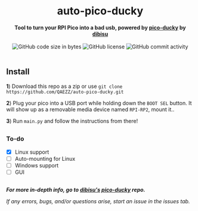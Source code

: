 <h1 align="center">auto-pico-ducky</h1>

<div align="center">
  <strong>Tool to turn your RPI Pico into a bad usb, powered by <a href="https://github.com/dbisu/pico-ducky">pico-ducky</a> by <a href="https://github.com/dbisu">dibisu</a></strong>
</div>

<br />

<div align="center">
  <img alt="GitHub code size in bytes" src="https://img.shields.io/github/languages/code-size/QAEZZ/auto-pico-ducky">
  <img alt="GitHub license" src="https://img.shields.io/github/license/QAEZZ/auto-pico-ducky">
  <img alt="GitHub commit activity" src="https://img.shields.io/github/commit-activity/m/QAEZZ/auto-pico-ducky">
</div>

<br />

## Install

__1__) Download this repo as a zip or use ``git clone https://github.com/QAEZZ/auto-pico-ducky.git``

__2__) Plug your pico into a USB port while holding down the `BOOT SEL` button. It will show up as a removable media device named `RPI-RP2`, mount it..

__3__) Run ``main.py`` and follow the instructions from there!

##

### To-do
- [x] Linux support
- [ ] Auto-mounting for Linux
- [ ] Windows support
- [ ] GUI

##

***For more in-depth info, go to <a href="https://github.com/dbisu">dibisu's</a> <a href="https://github.com/dbisu/pico-ducky">pico-ducky</a> repo.***

*If any errors, bugs, and/or questions arise, start an issue in the issues tab.*

